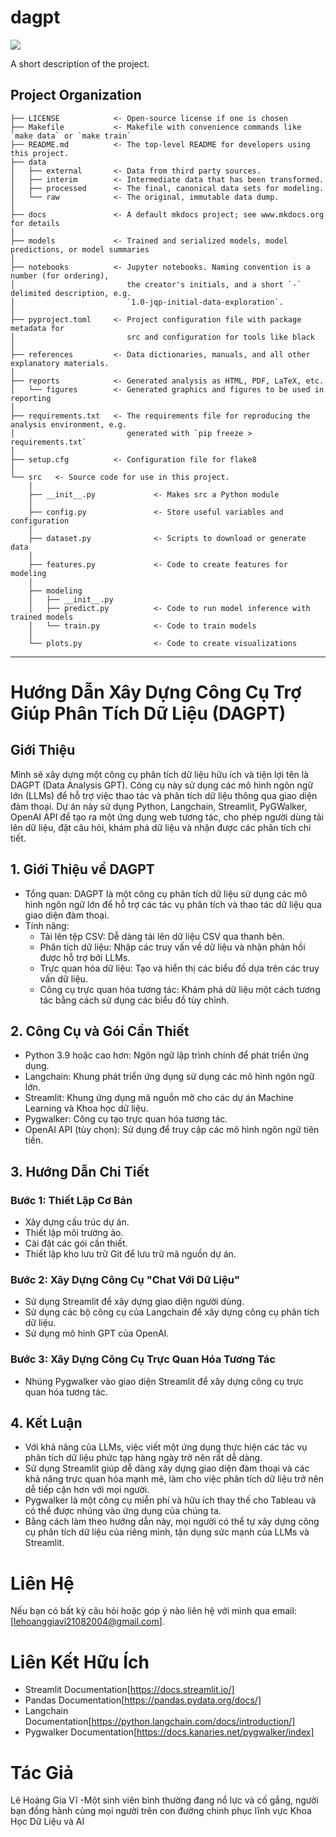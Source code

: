 # dagpt

<a target="_blank" href="https://cookiecutter-data-science.drivendata.org/">
    <img src="https://img.shields.io/badge/CCDS-Project%20template-328F97?logo=cookiecutter" />
</a>

A short description of the project.

## Project Organization

```
├── LICENSE            <- Open-source license if one is chosen
├── Makefile           <- Makefile with convenience commands like `make data` or `make train`
├── README.md          <- The top-level README for developers using this project.
├── data
│   ├── external       <- Data from third party sources.
│   ├── interim        <- Intermediate data that has been transformed.
│   ├── processed      <- The final, canonical data sets for modeling.
│   └── raw            <- The original, immutable data dump.
│
├── docs               <- A default mkdocs project; see www.mkdocs.org for details
│
├── models             <- Trained and serialized models, model predictions, or model summaries
│
├── notebooks          <- Jupyter notebooks. Naming convention is a number (for ordering),
│                         the creator's initials, and a short `-` delimited description, e.g.
│                         `1.0-jqp-initial-data-exploration`.
│
├── pyproject.toml     <- Project configuration file with package metadata for 
│                         src and configuration for tools like black
│
├── references         <- Data dictionaries, manuals, and all other explanatory materials.
│
├── reports            <- Generated analysis as HTML, PDF, LaTeX, etc.
│   └── figures        <- Generated graphics and figures to be used in reporting
│
├── requirements.txt   <- The requirements file for reproducing the analysis environment, e.g.
│                         generated with `pip freeze > requirements.txt`
│
├── setup.cfg          <- Configuration file for flake8
│
└── src   <- Source code for use in this project.
    │
    ├── __init__.py             <- Makes src a Python module
    │
    ├── config.py               <- Store useful variables and configuration
    │
    ├── dataset.py              <- Scripts to download or generate data
    │
    ├── features.py             <- Code to create features for modeling
    │
    ├── modeling                
    │   ├── __init__.py 
    │   ├── predict.py          <- Code to run model inference with trained models          
    │   └── train.py            <- Code to train models
    │
    └── plots.py                <- Code to create visualizations
```

--------

# Hướng Dẫn Xây Dựng Công Cụ Trợ Giúp Phân Tích Dữ Liệu (DAGPT)
## Giới Thiệu
Mình sẽ xây dựng một công cụ phân tích dữ liệu hữu ích và tiện lợi tên là DAGPT (Data Analysis GPT). Công cụ này sử dụng các mô hình ngôn ngữ lớn (LLMs) để hỗ trợ việc thao tác và phân tích dữ liệu thông qua giao diện đàm thoại. Dự án này sử dụng Python, Langchain, Streamlit, PyGWalker, OpenAI API để tạo ra một ứng dụng web tương tác, cho phép người dùng tải lên dữ liệu, đặt câu hỏi, khám phá dữ liệu và nhận được các phân tích chi tiết.

## 1. Giới Thiệu về DAGPT
* Tổng quan: DAGPT là một công cụ phân tích dữ liệu sử dụng các mô hình ngôn ngữ lớn để hỗ trợ các tác vụ phân tích và thao tác dữ liệu qua giao diện đàm thoại.
* Tính năng:
  - Tải lên tệp CSV: Dễ dàng tải lên dữ liệu CSV qua thanh bên.
  - Phân tích dữ liệu: Nhập các truy vấn về dữ liệu và nhận phản hồi được hỗ trợ bởi LLMs.
  - Trực quan hóa dữ liệu: Tạo và hiển thị các biểu đồ dựa trên các truy vấn dữ liệu.
  - Công cụ trực quan hóa tương tác: Khám phá dữ liệu một cách tương tác bằng cách sử dụng các biểu đồ tùy chỉnh.
## 2. Công Cụ và Gói Cần Thiết
- Python 3.9 hoặc cao hơn: Ngôn ngữ lập trình chính để phát triển ứng dụng.
- Langchain: Khung phát triển ứng dụng sử dụng các mô hình ngôn ngữ lớn.
- Streamlit: Khung ứng dụng mã nguồn mở cho các dự án Machine Learning và Khoa học dữ liệu.
- Pygwalker: Công cụ tạo trực quan hóa tương tác.
- OpenAI API (tùy chọn): Sử dụng để truy cập các mô hình ngôn ngữ tiên tiến.
## 3. Hướng Dẫn Chi Tiết
### Bước 1: Thiết Lập Cơ Bản
- Xây dựng cấu trúc dự án.
- Thiết lập môi trường ảo.
- Cài đặt các gói cần thiết.
- Thiết lập kho lưu trữ Git để lưu trữ mã nguồn dự án.
### Bước 2: Xây Dựng Công Cụ "Chat Với Dữ Liệu"
- Sử dụng Streamlit để xây dựng giao diện người dùng.
- Sử dụng các bộ công cụ của Langchain để xây dựng công cụ phân tích dữ liệu.
- Sử dụng mô hình GPT của OpenAI.
### Bước 3: Xây Dựng Công Cụ Trực Quan Hóa Tương Tác
- Nhúng Pygwalker vào giao diện Streamlit để xây dựng công cụ trực quan hóa tương tác.
## 4. Kết Luận
- Với khả năng của LLMs, việc viết một ứng dụng thực hiện các tác vụ phân tích dữ liệu phức tạp hàng ngày trở nên rất dễ dàng.
- Sử dụng Streamlit giúp dễ dàng xây dựng giao diện đàm thoại và các khả năng trực quan hóa mạnh mẽ, làm cho việc phân tích dữ liệu trở nên dễ tiếp cận hơn với mọi người.
- Pygwalker là một công cụ miễn phí và hữu ích thay thế cho Tableau và có thể được nhúng vào ứng dụng của chúng ta.
- Bằng cách làm theo hướng dẫn này, mọi người có thể tự xây dựng công cụ phân tích dữ liệu của riêng mình, tận dụng sức mạnh của LLMs và Streamlit.
# Liên Hệ
Nếu bạn có bất kỳ câu hỏi hoặc góp ý nào liên hệ với mình qua email: [lehoanggiavi21082004@gmail.com].
# Liên Kết Hữu Ích
- Streamlit Documentation[https://docs.streamlit.io/]
- Pandas Documentation[https://pandas.pydata.org/docs/]
- Langchain Documentation[https://python.langchain.com/docs/introduction/]
- Pygwalker Documentation[https://docs.kanaries.net/pygwalker/index]
# Tác Giả
Lê Hoàng Gia Vĩ -Một sinh viên bình thường đang nổ lực và cố gắng, người bạn đồng hành cùng mọi người trên con đường chinh phục lĩnh vực Khoa Học Dữ Liệu và AI

